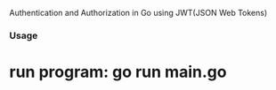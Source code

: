 Authentication and Authorization in Go using JWT(JSON Web Tokens)

### Usage
# run program: go run main.go



